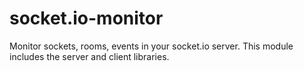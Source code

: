 # socket.io-monitor
Monitor sockets, rooms, events in your socket.io server. This module includes the server and client libraries.
